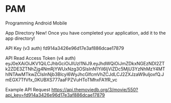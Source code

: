 # PAM
Programming Android Mobile

App Directory
New! Once you have completed your application, add it to the app directory!

API Key (v3 auth)
fd914a3426e96d17e3af886dcae17879

API Read Access Token (v4 auth)
eyJ0eXAiOiJKV1QiLCJhbGciOiJIUzI1NiJ9.eyJhdWQiOiJmZDkxNGEzNDI2ZTk2ZDE3ZTNhZjg4NmRjYWUxNzg3OSIsInN1YiI6IjViZDc5MjU3YzNhMzY4MThlNTAwMTkwZCIsInNjb3BlcyI6WyJhcGlfcmVhZCJdLCJ2ZXJzaW9uIjoxfQ.JmEGX7TfVfx_0KUBXS777aaFPZVuHToTMhxFA1fR_vc

Example API Request
https://api.themoviedb.org/3/movie/550?api_key=fd914a3426e96d17e3af886dcae17879
